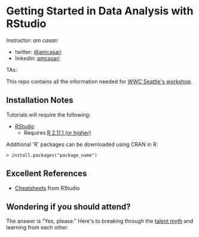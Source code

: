 # Getting Started in Data Analysis with RStudio

Instructor: *am casari*
  - twitter: [@amcasari](https://twitter.com/amcasari)
  - linkedin: [amcasari](https://www.linkedin.com/in/amcasari)
  
TAs:

This repo contains all the information needed for [WWC Seattle's workshop](http://www.meetup.com/Women-Who-Code-Seattle/events/220649589/).

## Installation Notes

Tutorials will require the following:
- [RStudio](http://www.rstudio.com/products/rstudio/download/)
  - Requires [R 2.11.1 (or higher)](http://cran.rstudio.com/)

Additional 'R' packages can be downloaded using CRAN in R:

```
> install.packages("package_name")
```

## Excellent References

- [Cheatsheets](http://www.rstudio.com/resources/cheatsheets/) from RStudio

## Wondering if you should attend?

The answer is "Yes, please." Here's to breaking through the [talent myth](https://www.youtube.com/watch?v=hIJdFxYlEKE) and learning from each other.
